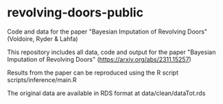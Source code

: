 # revolving-doors-public
Code and data for the paper "Bayesian Imputation of Revolving Doors" (Voldoire, Ryder &amp; Lahfa)

This repository includes all data, code and output for the paper "Bayesian Imputation of Revolving Doors" (https://arxiv.org/abs/2311.15257)

Results from the paper can be reproduced using the R script scripts/inference/main.R

The original data are available in RDS format at data/clean/dataTot.rds
